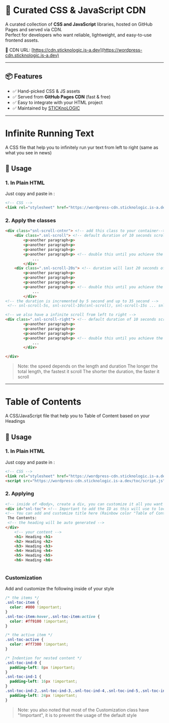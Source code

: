 # 🎨 Curated CSS & JavaScript CDN

A curated collection of **CSS and JavaScript** libraries, hosted on GitHub Pages and served via CDN.  
Perfect for developers who want reliable, lightweight, and easy-to-use frontend assets.  

🔗 CDN URL: [https://cdn.sticknologic.is-a.dev](https://wordpress-cdn.sticknologic.is-a.dev)

---

## 📦 Features
- ✅ Hand-picked CSS & JS assets  
- ✅ Served from **GitHub Pages CDN** (fast & free)  
- ✅ Easy to integrate with your HTML project
- ✅ Maintained by [STICKnoLOGIC](https://sticknologic.is-a.dev)  

---

# Infinite Running Text

A CSS file that help you to infinitely run yur text from left to right (same as what you see in news)

## 🚀 Usage

### 1. In Plain HTML
Just copy and paste in <Head>:

```html
<!-- CSS -->
<link rel="stylesheet" href="https://wordpress-cdn.sticknologic.is-a.dev/running-text/styles.css">
```
### 2. Apply the classes
```html
<div class="snl-scroll-cntnr"> <!-- add this class to your container-->
    <div class=".snl-scroll"> <!-- default duration of 10 seconds scrolling from right to left (half of the total length) -->
        <p>another paragraph<p> 
        <p>another paragraph<p>
        <p>another paragraph<p>
        <p>another paragraph<p> <!-- double this until you achieve the infinite running text -->
            ...
        </div>
    <div class=".snl-scroll-20s"> <!-- duration will last 20 seconds of scrolling from right to left (half of the total length) -->
        <p>another paragraph<p> 
        <p>another paragraph<p>
        <p>another paragraph<p>
        <p>another paragraph<p> <!-- double this until you achieve the infinite running text -->
            ...
        </div>
<!-- the duration is incremented by 5 second and up to 35 second -->
 <!-- snl-scroll-5s, snl-scroll-10s(snl-scroll), snl-scroll-15s ... snl-scroll-35s  -->

<!-- we also have a infinite scroll from left to right -->
<div class=".snl-scroll-right"> <!-- default duration of 10 seconds scrolling from left to right (half of the total length) -->
        <p>another paragraph<p> 
        <p>another paragraph<p>
        <p>another paragraph<p>
        <p>another paragraph<p> <!-- double this until you achieve the infinite running text -->
            ...
        </div>

</div>
```

> Note: the speed depends on the length and duration
> The longer the total length, the fastest it scroll
> The shorter the duration, the faster it scroll

---

# Table of Contents

A CSS/JavaScript file that help you to Table of Content based on your Headings

## 🚀 Usage

### 1. In Plain HTML
Just copy and paste in <Head>:

```html
<!-- CSS -->
<link rel="stylesheet" href="https://wordpress-cdn.sticknologic.is-a.dev/toc/styles.css">
<script src="https://wordpress-cdn.sticknologic.is-a.dev/toc/script.js"></script>
```

### 2. Applying
```html
<!-- inside of <Body>, create a div, you can customize it all you want -->
<div id="snl-toc"> <!-- Important to add the ID as this will use to locate the container of Table of Contents -->
<!-- You can add and customize title here (Rainbow color "Table of Content" )  -->
 The Contents:
 <!-- the heading will be auto generated -->
</div>
    <!-- your content -->
    <h1> Heading <h1>
    <h2> Heading <h2>
    <h3> Heading <h3>
    <h4> Heading <h4>
    <h5> Heading <h5>
    <h6> Heading <h6>
        
```

### Customization
Add and customize the following inside of your style

```css
/* the items */
.snl-toc-item {
  color: #000 !important;
}
.snl-toc-item:hover,.snl-toc-item:active {
  color: #ff9100 !important;
}

/* the active item */
.snl-toc-active {
  color: #ff7300 !important;
}

/* Indention for nested content */
.snl-toc-ind-0 {
  padding-left: 8px !important;
}
.snl-toc-ind-1 {
  padding-left: 16px !important;
}
.snl-toc-ind-2,.snl-toc-ind-3,.snl-toc-ind-4,.snl-toc-ind-5,.snl-toc-ind-6 {
  padding-left: 24px !important;
}
```


> Note: you also noted that most of the Customization class have "!important", it is to prevent the usage of the default style